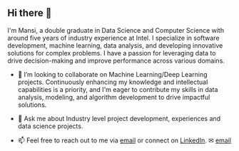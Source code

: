 ## Hi there 👋

I'm Mansi, a double graduate in Data Science and Computer Science with around five years of industry experience at Intel. I specialize in software development, machine learning, data analysis, and developing innovative solutions for complex problems. I have a passion for leveraging data to drive decision-making and improve performance across various domains.

- 👯 I’m looking to collaborate on Machine Learning/Deep Learning projects. Continuously enhancing my knowledge and intellectual capabilities is a priority, and  I'm eager to contribute my skills in data analysis, modeling, and algorithm development to drive impactful solutions.

- 💬 Ask me about Industry level project development, experiences and data science projects.

- 📫 Feel free to reach out to me via [email](mailto:mansij.92@gmail.com) or connect on [LinkedIn](https://www.linkedin.com/in/mj-mansi-joshi/).
✉ [email](mailto:mansij.92@gmail.com)
